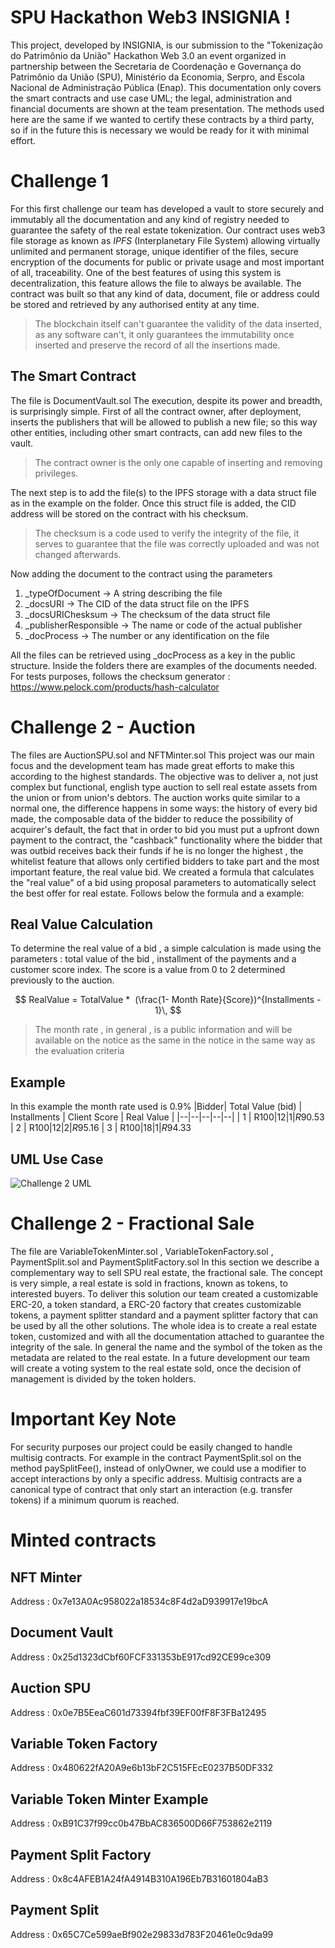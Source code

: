 # SPU Hackathon Web3 INSIGNIA !

This project, developed by INSIGNIA, is our submission to the "Tokenização do Patrimônio da União" Hackathon Web 3.0 an event organized in partnership between the Secretaria de Coordenação e Governança do Patrimônio da União (SPU), Ministério da Economia, Serpro, and Escola Nacional de Administração Pública (Enap). This documentation only covers the smart contracts and use case UML; the legal, administration and financial documents are shown at the team presentation.
The methods used here are the same if we wanted to certify these contracts by a third party, so if in the future this is necessary we would be ready for it with minimal effort.

# Challenge 1

For this first challenge our team has developed a vault to store securely and immutably all the documentation and any kind of registry needed to guarantee the safety of the real estate tokenization. Our contract uses web3 file storage as known as *IPFS* (Interplanetary File System) allowing virtually unlimited and permanent storage, unique identifier of the files, secure encryption of the documents for public or private usage and most important of all, traceability. 
One of the best features of using this system is decentralization, this feature allows the file to always be available. The contract was built so that any kind of data, document, file or address could be stored and retrieved by any authorised entity at any time.
>The blockchain itself can't guarantee the validity of the data inserted, as any software can't, it only guarantees the immutability once inserted and preserve the record of all the insertions made.

## The Smart Contract 

The file is DocumentVault.sol 
The execution, despite its power and breadth, is surprisingly simple. First of all the contract owner, after deployment, inserts the publishers that will be allowed to publish a new file; 
so this way other entities, including other smart contracts, can add new files to the vault.
>The contract owner is the only one capable of inserting and removing privileges.

The next step is to add the file(s) to the IPFS storage with a data struct file as in the example on the folder. Once this struct file is added, the CID address will be stored on the contract with his checksum.
>The checksum is a code used to verify the integrity of the file, it serves to guarantee that the file was correctly uploaded and was not changed afterwards.

Now adding the document to the contract using the parameters 

 1. _typeOfDocument -> A string describing the file
 2. _docsURI -> The CID of the data struct file on the IPFS
 3. _docsURIChesksum -> The checksum of the data struct file
 4. _publisherResponsible -> The name or code of the actual publisher
 5. _docProcess -> The number or any identification on the file

All the files can be retrieved using _docProcess as a key in the public structure.
Inside the folders there are examples of the documents needed.
For tests purposes, follows the checksum generator :
https://www.pelock.com/products/hash-calculator

 
# Challenge 2 - Auction

The files are AuctionSPU.sol and NFTMinter.sol
This project was our main focus and the development team has made great efforts to make this according to the highest standards. The objective was to deliver a, not just complex but functional, english type auction to sell real estate assets from the union or from union's debtors. The auction works quite similar to a normal one, the difference happens in some ways: the history of every bid made, the composable data of the bidder to reduce the possibility of acquirer's default, the fact that in order to bid you must put a upfront down payment to the contract, the "cashback" functionality where the bidder that was outbid receives back their funds if he is no longer the highest , the whitelist feature that allows only certified bidders to take part and the most important feature, the real value bid. We created a formula that calculates the "real value" of a bid using proposal parameters to automatically select the best offer for real estate. Follows below the formula and a example:

## Real Value Calculation 

To determine the real value of a bid , a simple calculation is made using the parameters : total value of the bid , installment of the payments and a customer score index. The score is a value from 0 to 2 determined previously to the auction.

$$
RealValue = TotalValue *  (\frac{1- Month Rate}{Score})^{Installments - 1}\,
$$

> The month rate , in general , is a public information and will be available on the notice as the same in the notice in the same way as the evaluation criteria 
>
## Example
In this example the month rate used is 0.9%
|Bidder| Total Value (bid) | Installments | Client Score | Real Value |
|--|--|--|--|--|
| 1 | R$100 | 12 | 1 | R$90.53 
| 2 | R$100 | 12 | 2 | R$95.16 
| 3 | R$100 | 18 | 1 | R$94.33 


## UML Use Case
![Challenge 2 UML](https://ipfs.io/ipfs/Qma1vAAdHmYQx5qZT3Hy9YBUdRiLKwpWd1mUDY2duFXsxj?filename=UML%20Use%20Case%20Challenge%202.png)


# Challenge 2 - Fractional Sale
The file are VariableTokenMinter.sol , VariableTokenFactory.sol , PaymentSplit.sol and PaymentSplitFactory.sol
In this section we describe a complementary way to sell SPU real estate, the fractional sale. 
The concept is very simple, a real estate is sold in fractions, known as tokens, to interested buyers. To deliver this solution our team created a customizable ERC-20, a token standard, a ERC-20 factory that creates customizable tokens, a payment splitter standard and a payment splitter factory that can be used by all the other solutions.
The whole idea is to create a real estate token, customized and with all the documentation attached to guarantee the integrity of the sale. In general the name and the symbol of the token as the metadata are related to the real estate.
In a future development our team will create a voting system to the real estate sold, once the decision of management is divided by the token holders.

# Important Key Note
For security purposes our project could be easily changed to handle multisig contracts. For example in the contract PaymentSplit.sol on the method paySplitFee(), instead of onlyOwner, we could use a modifier to accept interactions by only a specific address.
Multisig contracts are a canonical type of contract that only start an interaction (e.g. transfer tokens) if a minimum quorum is reached.

# Minted contracts

## NFT Minter
Address : 0x7e13A0Ac958022a18534c8F4d2aD939917e19bcA

## Document Vault
Address : 0x25d1323dCbf60FCF331353bE917cd92CE99ce309

## Auction SPU
Address : 0x0e7B5EeaC601d73394fbf39EF00fF8F3FBa12495

## Variable Token Factory
Address : 0x480622fA20A9e6b13bF2C515FEcE0237B50DF332

## Variable Token Minter Example
Address : 0xB91C37f99cc0b47BbAC836500D66F753862e2119

## Payment Split Factory
Address : 0x8c4AFEB1A24fA4914B310A196Eb7B31601804aB3

## Payment Split 
Address : 0x65C7Ce599aeBf902e29833d783F20461e0c9da99